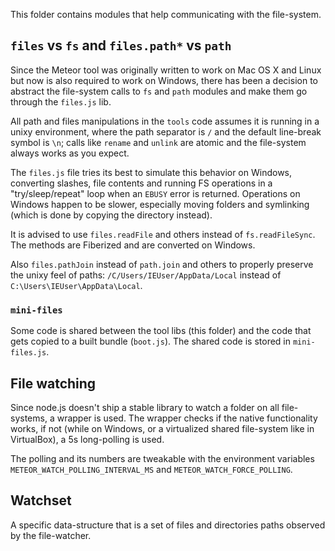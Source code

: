 This folder contains modules that help communicating with the file-system.

## `files` vs `fs` and `files.path*` vs `path`

Since the Meteor tool was originally written to work on Mac OS X and Linux but
now is also required to work on Windows, there has been a decision to abstract
the file-system calls to `fs` and `path` modules and make them go through the
`files.js` lib.

All path and files manipulations in the `tools` code assumes it is running in a
unixy environment, where the path separator is `/` and the default line-break
symbol is `\n`; calls like `rename` and `unlink` are atomic and the file-system 
always works as you expect.

The `files.js` file tries its best to simulate this behavior on Windows,
converting slashes, file contents and running FS operations in a
"try/sleep/repeat" loop when an `EBUSY` error is returned. Operations on Windows
happen to be slower, especially moving folders and symlinking (which is done by
copying the directory instead).

It is advised to use `files.readFile` and others instead of
`fs.readFileSync`. The methods are Fiberized and are converted on Windows.

Also `files.pathJoin` instead of `path.join` and others to properly preserve the
unixy feel of paths: `/C/Users/IEUser/AppData/Local` instead of
`C:\Users\IEUser\AppData\Local`.

### `mini-files`

Some code is shared between the tool libs (this folder) and the code that gets
copied to a built bundle (`boot.js`). The shared code is stored in
`mini-files.js`.

## File watching

Since node.js doesn't ship a stable library to watch a folder on all
file-systems, a wrapper is used. The wrapper checks if the native functionality
works, if not (while on Windows, or a virtualized shared file-system like in
VirtualBox), a 5s long-polling is used.

The polling and its numbers are tweakable with the environment variables
`METEOR_WATCH_POLLING_INTERVAL_MS` and `METEOR_WATCH_FORCE_POLLING`.

## Watchset

A specific data-structure that is a set of files and directories paths observed
by the file-watcher.
